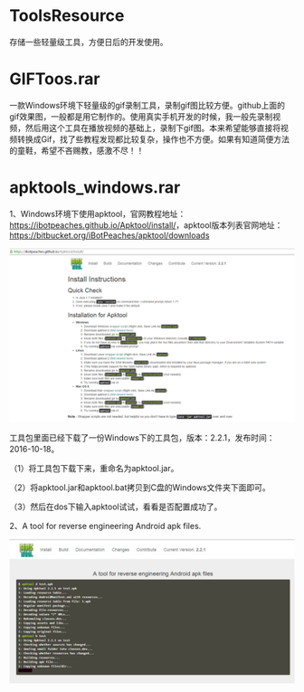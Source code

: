 # ToolsResource
存储一些轻量级工具，方便日后的开发使用。

# GIFToos.rar

一款Windows环境下轻量级的gif录制工具，录制gif图比较方便。github上面的gif效果图，一般都是用它制作的。使用真实手机开发的时候，我一般先录制视频，然后用这个工具在播放视频的基础上，录制下gif图。本来希望能够直接将视频转换成Gif，找了些教程发现都比较复杂，操作也不方便。如果有知道简便方法的童鞋，希望不吝赐教，感激不尽！！

# apktools_windows.rar

1、Windows环境下使用apktool，官网教程地址：<https://ibotpeaches.github.io/Apktool/install/>，apktool版本列表官网地址：<https://bitbucket.org/iBotPeaches/apktool/downloads>

<img src="apktool_install.png"/>

工具包里面已经下载了一份Windows下的工具包，版本：2.2.1，发布时间：2016-10-18。

（1）将工具包下载下来，重命名为apktool.jar。

（2）将apktool.jar和apktool.bat拷贝到C盘的Windows文件夹下面即可。

（3）然后在dos下输入apktool试试，看看是否配置成功了。

2、A tool for reverse engineering Android apk files.

<img src="apktool_reverse.png"/>